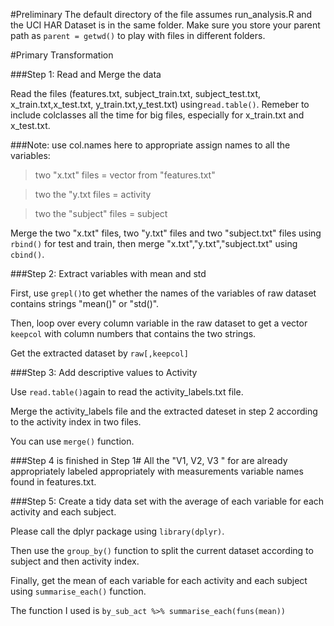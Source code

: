 #Preliminary 
The default directory of the file assumes run_analysis.R and the UCI HAR Dataset is in the same folder. 
Make sure you store your parent path as `parent = getwd()` to play with files in different folders. 

#Primary Transformation

###Step 1: Read and Merge the data 

Read the files (features.txt, subject_train.txt, subject_test.txt, x_train.txt,x_test.txt, y_train.txt,y_test.txt) using`read.table()`. Remeber to include colclasses all the time for big files, especially for x_train.txt and x_test.txt. 

###Note: use col.names here to appropriate assign names to all the variables:

>two "x.txt" files = vector from "features.txt" 

>two the "y.txt files = activity 

>two the "subject" files = subject 

Merge the two "x.txt" files, two "y.txt" files and two "subject.txt" files using `rbind()` for test and train, 
then merge "x.txt","y.txt","subject.txt" using `cbind()`.

###Step 2: Extract variables with mean and std

First, use `grepl()`to get whether the names of the variables of raw dataset contains strings "mean()" or "std()".

Then, loop over every column variable in the raw dataset to get a vector `keepcol` with column numbers that contains the two strings.  

Get the extracted dataset by `raw[,keepcol]`

###Step 3: Add descriptive values to Activity 

Use `read.table()`again to read the activity_labels.txt file. 

Merge the activity_labels file and the extracted dateset in step 2 according to the activity index in two files. 

You can use `merge()` function. 

###Step 4 is finished in Step 1# 
All the "V1, V2, V3 " for are already appropriately labeled appropriately with measurements variable names found in features.txt. 

###Step 5: Create a tidy data set with the average of each variable for each activity and each subject.

Please call the dplyr package using `library(dplyr)`. 

Then use the `group_by()` function to split the current dataset according to subject and then activity index. 

Finally, get the mean of each variable for each activity and each subject using `summarise_each()` function. 

The function I used is `by_sub_act %>% summarise_each(funs(mean))` 
